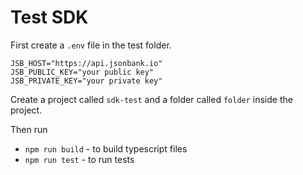 # Test SDK

First create a `.env` file in the test folder.

```env
JSB_HOST="https://api.jsonbank.io"
JSB_PUBLIC_KEY="your public key"
JSB_PRIVATE_KEY="your private key"
```

Create a project called `sdk-test` and a folder called `folder` inside the project.

Then run
- `npm run build` - to build typescript files
- `npm run test` - to run tests
